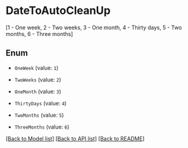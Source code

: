 # DateToAutoCleanUp

[1 - One week, 2 - Two weeks, 3 - One month, 4 - Thirty days, 5 - Two months, 6 - Three months]

## Enum

* `OneWeek` (value: `1`)

* `TwoWeeks` (value: `2`)

* `OneMonth` (value: `3`)

* `ThirtyDays` (value: `4`)

* `TwoMonths` (value: `5`)

* `ThreeMonths` (value: `6`)

[[Back to Model list]](../README.md#documentation-for-models) [[Back to API list]](../README.md#documentation-for-api-endpoints) [[Back to README]](../README.md)


